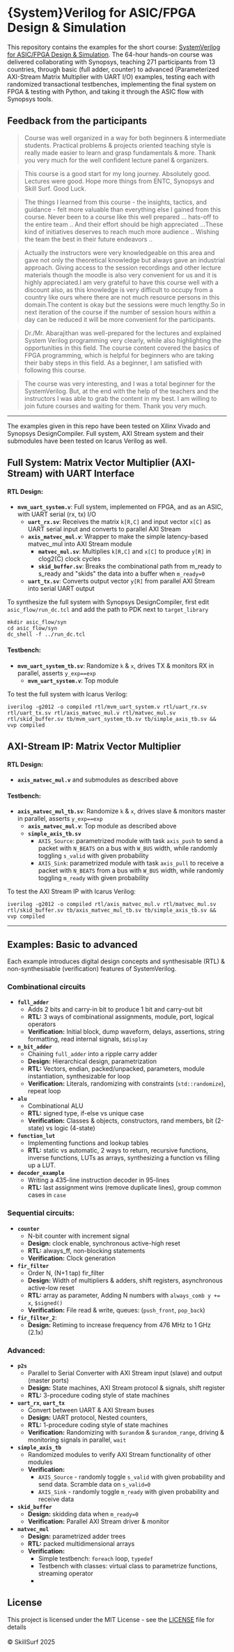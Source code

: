 # {System}Verilog for ASIC/FPGA Design & Simulation

This repository contains the examples for the short course: [SystemVerilog for ASIC/FPGA Design & Simulation](https://www.skillsurf.lk/verilog-for-ASIC-FPGA-design-simulation). The 64-hour hands-on course was delivered collaborating with Synopsys, teaching 271 participants from 13 countries, through basic (full adder, counter) to advanced (Parameterized AXI-Stream Matrix Multiplier with UART I/O) examples, testing each with randomized transactional testbenches, implementing the final system on FPGA \& testing with Python, and taking it through the ASIC flow with Synopsys tools.

## Feedback from the participants

> Course was well organized in a way for both beginners & intermediate students. Practical problems & projects oriented teaching style is really made easier to learn and grasp fundamentals & more. Thank you very much for the well confident lecture panel & organizers.

> This course is a good start for my long journey. Absolutely good. Lectures were good. Hope more things from ENTC, Synopsys and Skill Surf. Good Luck.

> The things I learned from this course - the insights, tactics, and guidance - felt more valuable than everything else I gained from this course. Never been to a course like this well prepared ...  hats-off to the entire team .. And their effort should be high appreciated ...These kind of initiatives deserves  to reach much more audience .. Wishing the team the best in their future endeavors ..

> Actually the instructors were very knowledgeable on this area and gave not only the theoretical knowledge but always gave an industrial approach. Giving access to the session recordings and other lecture materials though the moodle is also very convenient for us and it is highly appreciated.I am very grateful to have this course well with a discount also, as this knowledge is very difficult to occupy from a country like ours where there are not much resource persons in this domain.The content is okay but the sessions were much lengthy.So in next iteration of the course if the number of session hours within a day can be reduced it will be more convenient for the participants.

> Dr./Mr. Abarajithan was well-prepared for the lectures and explained System Verilog programming very clearly, while also highlighting the opportunities in this field. The course content covered the basics of FPGA programming, which is helpful for beginners who are taking their baby steps in this field. As a beginner, I am satisfied with following this course.

> The course was very interesting, and I was a total beginner for the SystemVerilog. But, at the end with the help of the teachers and the instructors I was able to grab the content in my best. I am willing to join future courses and waiting for them. Thank you very much.



---


The examples given in this repo have been tested on Xilinx Vivado and Synopsys DesignCompiler. Full system, AXI Stream system and their submodules have been tested on Icarus Verilog as well.  

## Full System: Matrix Vector Multiplier (AXI-Stream) with UART Interface

#### RTL **Design:**

- **`mvm_uart_system.v`**: Full system, implemented on FPGA, and as an ASIC, with UART serial (rx, tx) I/O
  - **`uart_rx.sv`**: Receives the matrix `k[R,C]` and input vector `x[C]` as UART serial input and converts to parallel AXI Stream
  - **`axis_matvec_mul.v`**: Wrapper to make the simple latency-based matvec_mul into AXI Stream module
    - **`matvec_mul.sv`**: Multiplies `k[R,C]` and `x[C]` to produce `y[R]` in clog2(C) clock cycles 
    - **`skid_buffer.sv`**: Breaks the combinational path from m_ready to s_ready and "skids" the data into a buffer when `m_ready=0`
  - **`uart_tx.sv`**: Converts output vector `y[R]` from parallel AXI Stream into serial UART output

To synthesize the full system with Synopsys DesignCompiler, first edit `asic_flow/run_dc.tcl` and add the path to PDK next to `target_library`

```
mkdir asic_flow/syn
cd asic_flow/syn
dc_shell -f ../run_dc.tcl
```


#### Testbench:

- **`mvm_uart_system_tb.sv`**: Randomize `k` & `x`, drives TX & monitors RX in parallel, asserts `y_exp==exp`
  - **`mvm_uart_system.v`**: Top module
  
To test the full system with Icarus Verilog:
```
iverilog -g2012 -o compiled rtl/mvm_uart_system.v rtl/uart_rx.sv rtl/uart_tx.sv rtl/axis_matvec_mul.v rtl/matvec_mul.sv rtl/skid_buffer.sv tb/mvm_uart_system_tb.sv tb/simple_axis_tb.sv && vvp compiled
```
  
## AXI-Stream IP: Matrix Vector Multiplier

#### RTL **Design:** 
- **`axis_matvec_mul.v`** and submodules as described above

#### Testbench:

- **`axis_matvec_mul_tb.sv`**: Randomize `k` & `x`, drives slave & monitors master in parallel, asserts `y_exp==exp`
  - **`axis_matvec_mul.v`**: Top module as described above
  - **`simple_axis_tb.sv`**
    - `AXIS_Source`: parametrized module with task `axis_push` to send a packet with `N_BEATS` on a bus with `W_BUS` width, while randomly toggling `s_valid` with given probability
    - `AXIS_Sink`: parametrized module with task `axis_pull` to receive a packet with `N_BEATS` from a bus with `W_BUS` width, while randomly toggling `m_ready` with given probability 

To test the AXI Stream IP with Icarus Verilog:
```
iverilog -g2012 -o compiled rtl/axis_matvec_mul.v rtl/matvec_mul.sv rtl/skid_buffer.sv tb/axis_matvec_mul_tb.sv tb/simple_axis_tb.sv && vvp compiled
```

---


## Examples: Basic to advanced

Each example introduces digital design concepts and synthesisable (RTL) & non-synthesisable (verification) features of SystemVerilog.

### Combinational circuits
- **`full_adder`**
  - Adds 2 bits and carry-in bit to produce 1 bit and carry-out bit
  - **RTL:** 3 ways of combinational assignments, module, port, logical operators
  - **Verification:** Initial block, dump waveform, delays, assertions, string formatting, read internal signals, `$display`
- **`n_bit_adder`** 
  - Chaining `full_adder` into a ripple carry adder
  - **Design:** Hierarchical design, parametrization
  - **RTL:** Vectors, endian, packed/unpacked, parameters, module instantiation, synthesizable for loop
  - **Verification:** Literals, randomizing with constraints (`std::randomize`), repeat loop
- **`alu`**
  - Combinational ALU
  - **RTL:** signed type, if-else vs unique case
  - **Verification:** Classes & objects, constructors, rand members, bit (2-state) vs logic (4-state)
- **`function_lut`**
  - Implementing functions and lookup tables 
  - **RTL:** static vs automatic, 2 ways to return, recursive functions, inverse functions, LUTs as arrays, synthesizing a function vs filling up a LUT.
- **`decoder_example`**
  - Writing a 435-line instruction decoder in 95-lines
  - **RTL:** last assignment wins (remove duplicate lines), group common cases in `case`
    
### Sequential circuits:

- **`counter`**
  - N-bit counter with increment signal
  - **Design:** clock enable, synchronous active-high reset
  - **RTL:** always_ff, non-blocking statements
  - **Verification:** Clock generation
- **`fir_filter`**
  - Order N, (N+1 tap) fir_filter
  - **Design:** Width of multipliers & adders, shift registers, asynchronous active-low reset
  - **RTL:** array as parameter, Adding N numbers with `always_comb y += x`, `$signed()`
  - **Verification:** File read & write, queues: (`push_front`, `pop_back`) 
- **`fir_filter_2`**: 
  - **Design:** Retiming to increase frequency from 476 MHz to 1 GHz (2.1x)

### Advanced:

- **`p2s`**
  - Parallel to Serial Converter with AXI Stream input (slave) and output (master ports)
  - **Design:** State machines, AXI Stream protocol & signals, shift register
  - **RTL:** 3-procedure coding style of state machines
- **`uart_rx`**, **`uart_tx`**
  - Convert between UART & AXI Stream buses
  - **Design:** UART protocol, Nested counters, 
  - **RTL:** 1-procedure coding style of state machines
  - **Verification:** Randomizing with `$urandom` & `$urandom_range`, driving & monitoring signals in parallel, `wait`
- **`simple_axis_tb`**
  - Randomized modules to verify AXI Stream functionality of other modules
  - **Verification:** 
    - `AXIS_Source` - randomly toggle `s_valid` with given probability and send data. Scramble data on `s_valid=0`
    - `AXIS_Sink` - randomly toggle `m_ready` with given probability and receive data
- **`skid_buffer`**
  - **Design:** skidding data when `m_ready=0`
  - **Verification:** Parallel AXI Stream driver & monitor
- **`matvec_mul`**
  - **Design:** parametrized adder trees
  - **RTL:** packed multidimensional arrays
  - **Verification:** 
    - Simple testbench: `foreach` loop, `typedef`
    - Testbench with classes: virtual class to parametrize functions, streaming operator
    - 
## License
This project is licensed under the MIT License - see the [LICENSE](https://github.com/SkillSurf/systemverilog/blob/master/LICENSE) file for details
<br />
<br />
© SkillSurf 2025
